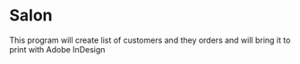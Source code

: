 # Salon
This program will create list of customers and they orders and will bring it to print with Adobe InDesign
